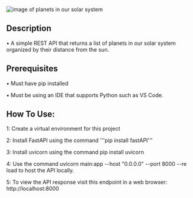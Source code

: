 ![image of planets in our solar system](https://starwalk.space/gallery/images/june-2020-planet-parade-what-is-it-and-how-can-you-see-it/1920x1080.jpg)

## Description
• A simple REST API that returns a list of planets in our solar system organized by their distance from the sun. 

## Prerequisites
• Must have pip installed

• Must be using an IDE that supports Python such as VS Code. 

## How To Use:

1: Create a virtual environment for this project

2: Install FastAPI using the command '''pip install fastAPI'''

3: Install uvicorn using the command pip install uvicorn

4: Use the command uvicorn main:app --host "0.0.0.0" --port 8000 --re
load to host the API locally. 

5: To view the API response visit this endpoint in a web browser: http://localhost:8000

